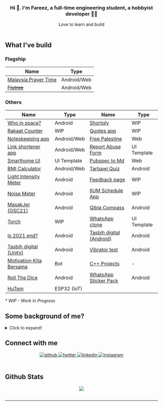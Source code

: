 ### <div align="center">Hi :wave:. I'm Fareez, a full-time engineering student, a hobbyist developer 👨‍💻 </div>

<div align="center">Love to learn and build</div>

<br/>

## What I've build

### Flagship

| Name                                                                          | Type        |
| ----------------------------------------------------------------------------- | ----------- |
| [Malaysia Prayer Time](https://github.com/iqfareez/app_waktu_solat_malaysia/) | Android/Web |
| [~~Flutree~~](https://github.com/iqfareez/linktree-clone-flutter)             | Android/Web |

### Others

| Name                                                                                     | Type        | Name                                                                             | Type        |
| ---------------------------------------------------------------------------------------- | ----------- | -------------------------------------------------------------------------------- | ----------- |
| [Who in space?](https://github.com/iqfareez/people_in_space)                             | Android     | [Shortqly](https://github.com/iqfareez/shortqly)                                 | WIP         |
| [Rakaat Counter](https://github.com/iqfareez/rakaat_counter)                             | WIP         | [Quotes app](https://github.com/iqfareez/flutter_quotes)                         | WIP         |
| [Noteskeeping app](https://github.com/iqfareez/flutnotes)                                | Android/Web | [Free Palestine](https://github.com/iqfareez/free_palestine)                     | Web         |
| [Link shortener app](https://github.com/iqfareez/shortqly)                               | Android/Web | [Report Abuse Form](https://github.com/iqfareez/google_report_abuse)             | UI Template |
| [Smarthome UI](https://github.com/iqfareez/smarthome_ui_flutter)                         | UI Template | [Pubspec to Md](https://github.com/iqfareez/pubspec_to_md)                       | Web         |
| [BMI Calculator](https://github.com/iqfareez/bmi_calculator-Flutter)                     | Android/Web | [Tarbawi Quiz](https://github.com/iqfareez/Tarbawi-2.0-quiz-Unity)               | Android     |
| [Light Intensity Meter](https://github.com/iqfareez/light_lux_flutter)                   | Android     | [Feedback page](https://github.com/iqfareez/flutter_feedback_ui_by_neecoder_x)   | WIP         |
| [Noise Meter](https://github.com/iqfareez/noise_meter_flutter)                           | Android     | [IIUM Schedule App](https://github.com/iqfareez/flutter_iium_schedule)           | WIP         |
| [MasakJer (GSC21)](https://github.com/iqfareez/flutter_sc_masakjer)                      | Android     | [Qibla Compass](https://github.com/iqfareez/qiblah_flutter)                      | Android     |
| [Torch](https://github.com/iqfareez/flut_torch)                                          | WIP         | [WhatsApp clone](https://github.com/iqfareez/wa_clone_ui_flutter)                | UI Template |
| [Is 2021 end?](https://github.com/iqfareez/Is-2020-end)                                  | Android     | [Tasbih digital (Android)](https://github.com/iqfareez/Tasbih-Digital-Android)   | Android     |
| [Tasbih digital (Unity)](https://github.com/iqfareez/Tasbih-Digital-Unity)               | Android     | [Vibrator test](https://github.com/iqfareez/Vibrator-PhoneTest-Unity)            | Android     |
| [Motivation Kita Bersama](https://github.com/iqfareez/motivation-quote-bot-Telegram)     | Bot         | [C++ Projects](https://github.com/iqfareez/cpp_Project)                          | -           |
| [Roll The Dice](https://github.com/iqfareez/Roll-Dice-Unity)                             | Android     | [WhatsApp Sticker Pack](https://github.com/iqfareez/Android-my-WhatsApp-Sticker) | Android     |
| [HuTem](https://github.com/iqfareez/PlatformIO-Projects/tree/main/DH11%20ESP%20Firebase) | ESP32 (IoT) |                                                                                  |             |

_\* WIP - Work In Progress_

## Some background of me?

<details>
    <summary>Click to expand!</summary>

Alright here we go:

- First programming language that I learn is javascript when I was in primary-secondary school [iirc](https://www.dictionary.com/browse/iirc#:~:text=IIRC%20is%20an%20internet%20abbreviation,not%20be%20100%25%20sure%20of.). That time I just get access to Internet so I stumble scross [Khan Academy](https://www.khanacademy.org/) where I started learning math and programming. I didn't manage to finish the whole course because it's boring hahahah
- In form 4, when I in MRSM, we have subject called Computer Science iirc. We learn on Visual Basic .NET. Subjek paling favourite tapi kelas seminggu sekali je, pastu kdg2 cikgu tk masuk arghdgh. Lps tu cikgu ganti amik alih. Lagi pishangg hahaa.
- In CFS / Asasi IIUM, we learn C. Then, in first year degree we learn C++. Dua2 ni menarik and markah alhamdulillah gempak hhaha
- My first app was [Malaysian WhatsApp Sticker packs](https://play.google.com/store/apps/details?id=com.sticker.WAMalaysianStickers).Urm, why that app? At that time, I have 0 knowledge of Android (native) app development. Still, WhatsApp has its official [source code](https://github.com/WhatsApp/stickers), so I yoink the code, replaces all assets, and boom. Yea, that my first baby step in development.
- I am also starting Unity game development after watching [Dani's video](https://www.youtube.com/watch?v=HPmD9I2b7L8). I feel like, "Waa, that's cool." And yea, I found many tutorials online that keep boosting my motivation into development. I released quite a few apps with Unity (yea, apps, not games, hehe). The sad part is now I'm stopped developing with Unity. Perhaps one day I'll come back, who knows.
- Ok far, I developed most of my apps in Flutter. So, why I choose [Flutter](https://flutter.dev/)? Tbh idk. Perhaps Flutter community in growing fast. Peoples start using it so why don't I try it, right? Things Flutter can do over native is ability to publish app for multiple platforms, eg: Android, Web and Desktop. I consider Flutter and Dart is quite easy to learmn and it is definitely suitable for beginner.
- I wouldn't say I liked web development that much; to be honest, it is somewhat dull and hard to learn for me. Nah, I'm unsure about it. It has a wide-range to tech stack used right now (Tailwinds, bootstrap, vue bla bla). Right now I'm following this [tutorial](https://www.youtube.com/playlist?list=PLC3y8-rFHvwgg3vaYJgHGnModB54rxOk3) on React.
- So what next? Currently busy in doing assignments/homeworks 😅

  </details>

## Connect with me

<div align="center">
<a href="https://github.com/iqfareez" target="_blank">
<img src=https://img.shields.io/badge/github-%2324292e.svg?&style=for-the-badge&logo=github&logoColor=white alt=github style="margin-bottom: 5px;" />
</a>
<a href="https://twitter.com/iqfareez" target="_blank">
<img src=https://img.shields.io/badge/twitter-%2300acee.svg?&style=for-the-badge&logo=twitter&logoColor=white alt=twitter style="margin-bottom: 5px;" />
</a>
<a href="https://linkedin.com/in/iqfareez" target="_blank">
<img src=https://img.shields.io/badge/linkedin-%231E77B5.svg?&style=for-the-badge&logo=linkedin&logoColor=white alt=linkedin style="margin-bottom: 5px;" />
</a>
<a href="https://instagram.com/iqfareez" target="_blank">
<img src=https://img.shields.io/badge/instagram-%23000000.svg?&style=for-the-badge&logo=instagram&logoColor=white alt=instagram style="margin-bottom: 5px;" />
</a>  
</div>

<br/>

## Github Stats

<div align="center"><img src="https://github-readme-stats.vercel.app/api?username=iqfareez&show_icons=true&count_private=true" align="center" /></div>
<br />

---

<!-- <div align="center">Generated using <a href="https://profilinator.rishav.dev/" target="_blank">Github Profilinator</a></div> -->
